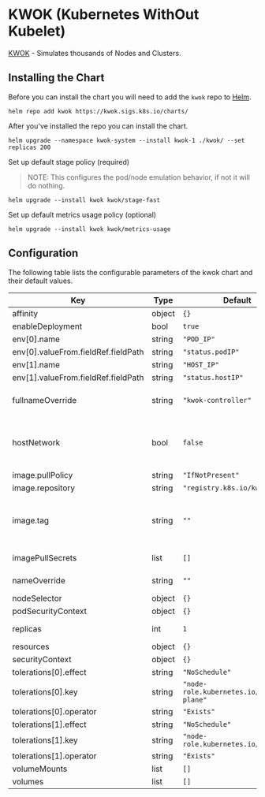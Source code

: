 # KWOK (Kubernetes WithOut Kubelet)

[KWOK](https://kwok.sigs.k8s.io/) - Simulates thousands of Nodes and Clusters.

## Installing the Chart

Before you can install the chart you will need to add the `kwok` repo to [Helm](https://helm.sh/).

```shell
helm repo add kwok https://kwok.sigs.k8s.io/charts/
```

After you've installed the repo you can install the chart.

```shell
helm upgrade --namespace kwok-system --install kwok-1 ./kwok/ --set replicas 200
```

Set up default stage policy (required)
> NOTE: This configures the pod/node emulation behavior, if not it will do nothing.

```shell
helm upgrade --install kwok kwok/stage-fast
```

Set up default metrics usage policy (optional)

```shell
helm upgrade --install kwok kwok/metrics-usage
```

## Configuration

The following table lists the configurable parameters of the kwok chart and their default values.

| Key | Type | Default | Description |
|-----|------|---------|-------------|
| affinity | object | `{}` |  |
| enableDeployment | bool | `true` |  |
| env[0].name | string | `"POD_IP"` |  |
| env[0].valueFrom.fieldRef.fieldPath | string | `"status.podIP"` |  |
| env[1].name | string | `"HOST_IP"` |  |
| env[1].valueFrom.fieldRef.fieldPath | string | `"status.hostIP"` |  |
| fullnameOverride | string | `"kwok-controller"` | Override the `fullname` of the chart. |
| hostNetwork | bool | `false` | Change `hostNetwork` to `true` if you want to deploy in a kind cluster. |
| image.pullPolicy | string | `"IfNotPresent"` | Image pull policy. |
| image.repository | string | `"registry.k8s.io/kwok/kwok"` | Image repository. |
| image.tag | string | `""` | Overrides the image tag whose default is {{ .Chart.AppVersion }}. |
| imagePullSecrets | list | `[]` | Image pull secrets. |
| nameOverride | string | `""` | Override the `name` of the chart. |
| nodeSelector | object | `{}` |  |
| podSecurityContext | object | `{}` |  |
| replicas | int | `1` | The replica count for Deployment. |
| resources | object | `{}` |  |
| securityContext | object | `{}` |  |
| tolerations[0].effect | string | `"NoSchedule"` |  |
| tolerations[0].key | string | `"node-role.kubernetes.io/control-plane"` |  |
| tolerations[0].operator | string | `"Exists"` |  |
| tolerations[1].effect | string | `"NoSchedule"` |  |
| tolerations[1].key | string | `"node-role.kubernetes.io/master"` |  |
| tolerations[1].operator | string | `"Exists"` |  |
| volumeMounts | list | `[]` |  |
| volumes | list | `[]` |  |

